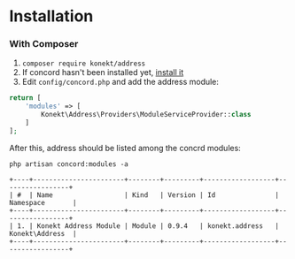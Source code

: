 # Installation

### With Composer

1. `composer require konekt/address`
2. If concord hasn't been installed yet, [install it](https://artkonekt.github.io/concord/#/installation)
3. Edit `config/concord.php` and add the address module:

```php
return [
    'modules' => [
        Konekt\Address\Providers\ModuleServiceProvider::class
    ]
];
```

After this, address should be listed among the concrd modules:

```
php artisan concord:modules -a

+----+-----------------------+--------+---------+------------------+-----------------+
| #  | Name                  | Kind   | Version | Id               | Namespace       |
+----+-----------------------+--------+---------+------------------+-----------------+
| 1. | Konekt Address Module | Module | 0.9.4   | konekt.address   | Konekt\Address  |
+----+-----------------------+--------+---------+------------------+-----------------+
```
